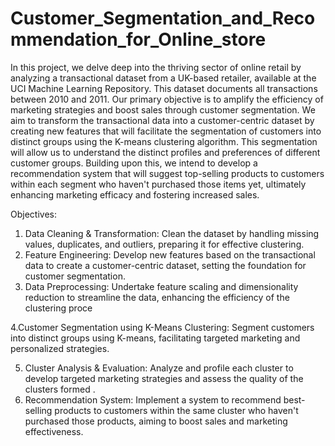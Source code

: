 # Customer_Segmentation_and_Recommendation_for_Online_store
In this project, we delve deep into the thriving sector of online retail by analyzing a transactional dataset from a UK-based retailer, available at the UCI Machine Learning Repository. This dataset documents all transactions between 2010 and 2011. Our primary objective is to amplify the efficiency of marketing strategies and boost sales through customer segmentation. We aim to transform the transactional data into a customer-centric dataset by creating new features that will facilitate the segmentation of customers into distinct groups using the K-means clustering algorithm. This segmentation will allow us to understand the distinct profiles and preferences of different customer groups. Building upon this, we intend to develop a recommendation system that will suggest top-selling products to customers within each segment who haven't purchased those items yet, ultimately enhancing marketing efficacy and fostering increased sales.

Objectives: 
1. Data Cleaning & Transformation:
Clean the dataset by handling missing values, duplicates, and outliers, preparing it for effective clustering.
2. Feature Engineering:
 Develop new features based on the transactional data to create a customer-centric dataset, setting the foundation for customer segmentation.
3. Data Preprocessing:
Undertake feature scaling and dimensionality reduction to streamline the data, enhancing the efficiency of the clustering proce

4.Customer Segmentation using K-Means Clustering: 
Segment customers into distinct groups using K-means, facilitating targeted marketing and personalized strategies.

5. Cluster Analysis & Evaluation:
Analyze and profile each cluster to develop targeted marketing strategies and assess the quality of the clusters formed .
6. Recommendation System:
Implement a system to recommend best-selling products to customers within the same cluster who haven't purchased those products, aiming to boost sales and marketing effectiveness.
